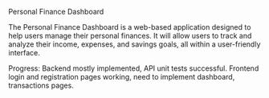 Personal Finance Dashboard

The Personal Finance Dashboard is a web-based application designed to help users manage their personal finances. It will allow users to track and analyze their income, expenses, and savings goals, all within a user-friendly interface.

Progress:
Backend mostly implemented, API unit tests successful.
Frontend login and registration pages working, need to implement dashboard, transactions pages.